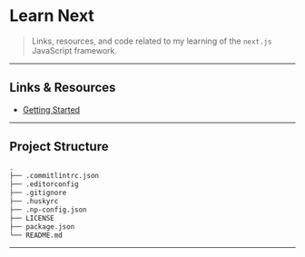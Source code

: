 # Learn Next

> Links, resources, and code related to my learning of the `next.js` JavaScript framework.

---

## Links & Resources

* [Getting Started](https://nextjs.org/learn/basics/getting-started/setup)

---

## Project Structure

```md
.
├── .commitlintrc.json
├── .editorconfig
├── .gitignore
├── .huskyrc
├── .np-config.json
├── LICENSE
├── package.json
└── README.md
```

---
